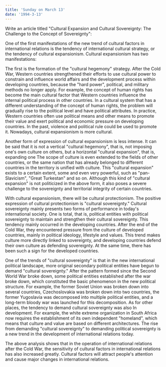 ```yaml
---
title: 'Sunday on March 13'
date: '1994-3-13'
---
```


Write an article titled "Cultural Expansion and Cultural Sovereignty: The Challenge to the Concept of Sovereignty":

One of the first manifestations of the new trend of cultural factors in international relations is the tendency of international cultural strategy, or the tendency of cultural expansionism. Cultural expansionism has two manifestations:

The first is the formation of the "cultural hegemony" strategy. After the Cold War, Western countries strengthened their efforts to use cultural power to constrain and influence world affairs and the development process within developing countries, because the "hard power", political, and military methods no longer apply. For example, the concept of human rights has become the main cultural factor that Western countries influence the internal political process in other countries. In a cultural system that has a different understanding of the concept of human rights, the problem will gradually rise to the political level and have political attributes. In practice, Western countries often use political means and other means to promote their value and exert political and economic pressure on developing countries. In the past, violence and political rule could be used to promote it. Nowadays, cultural expansionism is more cultural.

Another form of expression of cultural expansionism is less intense. It can be said that it is not a vertical "cultural hegemony", that is, not imposing one's own culture on others, but a horizontal "cultural expansion", that is, expanding one The scope of culture is even extended to the fields of other countries, or the same nation that has already belonged to different countries in the territory is unified with culture. This "cultural expansion" exists to a certain extent, some and even very powerful, such as "pan-Slavicism", "Great Turkestan" and so on. Although this kind of "cultural expansion" is not politicized in the above form, it also poses a severe challenge to the sovereignty and territorial integrity of certain countries.

With cultural expansionism, there will be cultural protectionism. The positive expression of cultural protectionism is "cultural sovereignty." Cultural sovereignty mainly presents two forms of performance in today's international society. One is total, that is, political entities with political sovereignty to maintain and strengthen their cultural sovereignty. This tendency mainly occurred in the developing countries. After the end of the Cold War, they encountered pressure from the culture of developed countries, mainly in political ideology, lifestyle and values. This trend makes culture more directly linked to sovereignty, and developing countries defend their own culture as defending sovereignty. At the same time, there has been such a sign for the developed countries.

One of the trends of "cultural sovereignty" is that in the new international political landscape, more original secondary political entities have begun to demand "cultural sovereignty." After the pattern formed since the Second World War broke down, some political entities established after the war broke down, which constituted the basic phenomenon in the new political structure. For example, the former Soviet Union was broken down into several countries, Czechoslovakia was broken down into two countries, the former Yugoslavia was decomposed into multiple political entities, and a long-term bloody war was launched for this decomposition. As for other places, the tendency to demand cultural sovereignty was also In development. For example, the white extreme organization in South Africa now requires the establishment of its own independent "homeland", which means that culture and value are based on different architectures. The rise from demanding "cultural sovereignty" to demanding political sovereignty is a new trend in the development of international relations today.

The above analysis shows that in the operation of international relations after the Cold War, the sensitivity of cultural factors in international relations has also increased greatly. Cultural factors will attract people's attention and cause major changes in international relations.

